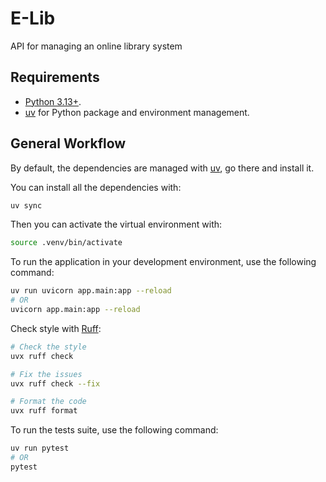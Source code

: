 # E-Lib

API for managing an online library system

## Requirements

- [Python 3.13+](https://www.python.org/downloads/).
- [uv](https://docs.astral.sh/uv/) for Python package and environment management.

## General Workflow

By default, the dependencies are managed with [uv](https://docs.astral.sh/uv/), go there and install it.

You can install all the dependencies with:

```bash
uv sync
```

Then you can activate the virtual environment with:

```bash
source .venv/bin/activate
```

To run the application in your development environment, use the following command:

```bash
uv run uvicorn app.main:app --reload
# OR
uvicorn app.main:app --reload
```

Check style with [Ruff](https://docs.astral.sh/ruff/):

```bash
# Check the style
uvx ruff check

# Fix the issues
uvx ruff check --fix

# Format the code
uvx ruff format
```

To run the tests suite, use the following command:

```bash
uv run pytest
# OR
pytest
```
